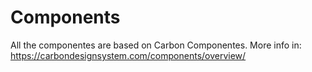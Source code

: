 # Components

All the componentes are based on Carbon Componentes. 
More info in: https://carbondesignsystem.com/components/overview/
